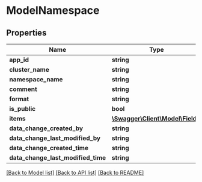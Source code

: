 # ModelNamespace

## Properties
Name | Type | Description | Notes
------------ | ------------- | ------------- | -------------
**app_id** | **string** |  | [optional] 
**cluster_name** | **string** |  | [optional] 
**namespace_name** | **string** |  | [optional] 
**comment** | **string** |  | [optional] 
**format** | **string** |  | [optional] 
**is_public** | **bool** |  | [optional] 
**items** | [**\Swagger\Client\Model\Field[]**](Field.md) |  | [optional] 
**data_change_created_by** | **string** |  | [optional] 
**data_change_last_modified_by** | **string** |  | [optional] 
**data_change_created_time** | **string** |  | [optional] 
**data_change_last_modified_time** | **string** |  | [optional] 

[[Back to Model list]](../../README.md#documentation-for-models) [[Back to API list]](../../README.md#documentation-for-api-endpoints) [[Back to README]](../../README.md)

